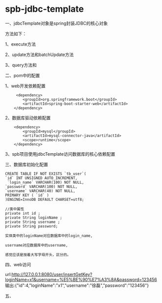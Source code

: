 # spb-jdbc-template

一、jdbcTemplate对象是spring封装JDBC的核心对象

方法如下：

1、execute方法

2、update方法和batchUpdate方法

3、query方法和

二、pom中的配置

1、web开发依赖配置

   		 <dependency>
			<groupId>org.springframework.boot</groupId>
			<artifactId>spring-boot-starter-web</artifactId>
		</dependency>
    
 2、数据库驱动依赖配置
 
   		<dependency>
			<groupId>mysql</groupId>
			<artifactId>mysql-connector-java</artifactId>
			<scope>runtime</scope>
		</dependency>
    
 3、spb项目使用jdbcTemplate访问数据库的核心依赖配置
 
 三、数据库初始化配置
 
    CREATE TABLE IF NOT EXISTS `tb_user`(
   	`id` INT UNSIGNED AUTO_INCREMENT,
  	 `login_name` VARCHAR(100) NOT NULL,
   	`password` VARCHAR(100) NOT NULL,
   	`username` VARCHAR(40) NOT NULL,
    PRIMARY KEY ( `id` )
    )ENGINE=InnoDB DEFAULT CHARSET=utf8;
    
    //类中属性
    private int id ;
    private String loginName ;
    private String username ;
    private String password;
    
    实体类中的loginName对应数据库中的login_name,
    
    username对应数据库中的username,
    
    感觉应该是按着大写字母开头，区分的。
    
 四、web访问
 
 url:http://127.0.0.1:8080/user/insertGetKey?loginName=x1&username=%E5%BE%90%E7%A3%8A&password=123456
 输出:{"id":4,"loginName":"x1","username":"徐磊","password":"123456"}
 
 五、

